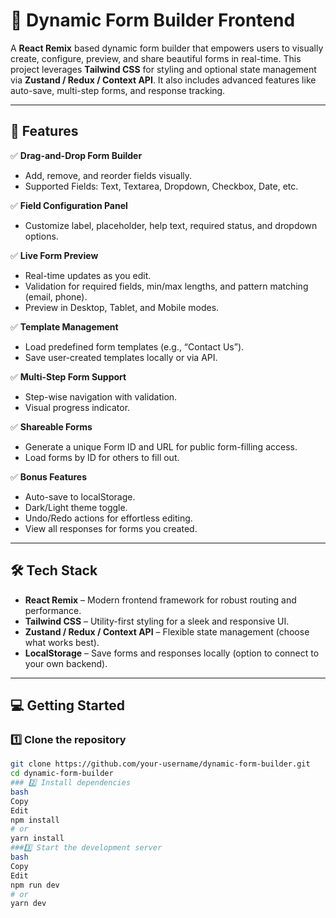 # 🌟 Dynamic Form Builder Frontend

A **React Remix** based dynamic form builder that empowers users to visually create, configure, preview, and share beautiful forms in real-time. This project leverages **Tailwind CSS** for styling and optional state management via **Zustand / Redux / Context API**. It also includes advanced features like auto-save, multi-step forms, and response tracking.

---

## 🚀 Features

✅ **Drag-and-Drop Form Builder**  
- Add, remove, and reorder fields visually.  
- Supported Fields: Text, Textarea, Dropdown, Checkbox, Date, etc.

✅ **Field Configuration Panel**  
- Customize label, placeholder, help text, required status, and dropdown options.

✅ **Live Form Preview**  
- Real-time updates as you edit.  
- Validation for required fields, min/max lengths, and pattern matching (email, phone).  
- Preview in Desktop, Tablet, and Mobile modes.

✅ **Template Management**  
- Load predefined form templates (e.g., “Contact Us”).  
- Save user-created templates locally or via API.

✅ **Multi-Step Form Support**  
- Step-wise navigation with validation.  
- Visual progress indicator.

✅ **Shareable Forms**  
- Generate a unique Form ID and URL for public form-filling access.  
- Load forms by ID for others to fill out.

✅ **Bonus Features**  
- Auto-save to localStorage.  
- Dark/Light theme toggle.  
- Undo/Redo actions for effortless editing.  
- View all responses for forms you created.

---

## 🛠️ Tech Stack

- **React Remix** – Modern frontend framework for robust routing and performance.  
- **Tailwind CSS** – Utility-first styling for a sleek and responsive UI.  
- **Zustand / Redux / Context API** – Flexible state management (choose what works best).  
- **LocalStorage** – Save forms and responses locally (option to connect to your own backend).

---

## 💻 Getting Started

### 1️⃣ Clone the repository
```bash
git clone https://github.com/your-username/dynamic-form-builder.git
cd dynamic-form-builder
### 2️⃣ Install dependencies
bash
Copy
Edit
npm install
# or
yarn install
###3️⃣ Start the development server
bash
Copy
Edit
npm run dev
# or
yarn dev
